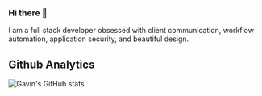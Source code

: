 ### Hi there 👋

I am a full stack developer obsessed with client communication, workflow automation, application security, and beautiful design.

## Github Analytics
![Gavin's GitHub stats](https://github-readme-stats.vercel.app/api?username=geecrypt&show_icons=true&theme=dark)

<!--
**geecrypt/geecrypt** is a ✨ _special_ ✨ repository because its `README.md` (this file) appears on your GitHub profile.

Here are some ideas to get you started:

- 🔭 I’m currently working on ...
- 🌱 I’m currently learning ...
- 👯 I’m looking to collaborate on ...
- 🤔 I’m looking for help with ...
- 💬 Ask me about ...
- 📫 How to reach me: ...
- 😄 Pronouns: ...
- ⚡ Fun fact: ...
-->
